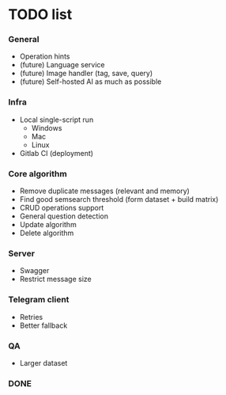 # TODO list

### General
* Operation hints
* (future) Language service
* (future) Image handler (tag, save, query)
* (future) Self-hosted AI as much as possible

### Infra
* Local single-script run
  * Windows
  * Mac
  * Linux
* Gitlab CI (deployment)

### Core algorithm
* Remove duplicate messages (relevant and memory)
* Find good semsearch threshold (form dataset + build matrix)
* CRUD operations support
* General question detection
* Update algorithm
* Delete algorithm

### Server
* Swagger
* Restrict message size

### Telegram client
* Retries
* Better fallback

### QA
* Larger dataset

### DONE